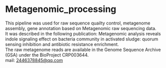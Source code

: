 # Metagenomic_processing
This pipeline was used for raw sequence quailty control, metagenome assembly, gene annotation based on Metagenomic raw sequencing data.  
It was described in the following publication: Metagenomic analysis reveals indole signaling effect on bacteria community in activated sludge: quorum sensing inhibition and antibiotic resistance enrichment.  
The raw metagenome reads are available in the Genome Sequence Archive (GSA) under the BioProject CRP003644.  
mail: 2446378845@qq.com

